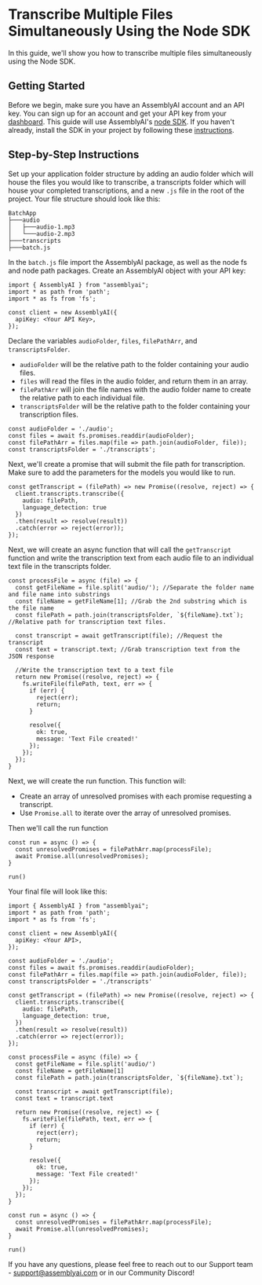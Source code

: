 # Transcribe Multiple Files Simultaneously Using the Node SDK

In this guide, we'll show you how to transcribe multiple files simultaneously using the Node SDK.

## Getting Started

Before we begin, make sure you have an AssemblyAI account and an API key. You can sign up for an account and get your API key from your [dashboard](https://www.assemblyai.com/app/account). This guide will use AssemblyAI's [node SDK](https://github.com/AssemblyAI/assemblyai-node-sdk). If you haven't already, install the SDK in your project by following these [instructions](https://github.com/AssemblyAI/assemblyai-node-sdk#installation).

## Step-by-Step Instructions

Set up your application folder structure by adding an audio folder which will house the files you would like to transcribe, a transcripts folder which will house your completed transcriptions, and a new `.js` file in the root of the project. Your file structure should look like this:

```
BatchApp
├───audio
│   ├───audio-1.mp3
│   └───audio-2.mp3
├───transcripts
├───batch.js
```

In the `batch.js` file import the AssemblyAI package, as well as the node fs and node path packages. Create an AssemblyAI object with your API key:

```
import { AssemblyAI } from "assemblyai";
import * as path from 'path';
import * as fs from 'fs';

const client = new AssemblyAI({
  apiKey: <Your API Key>,
});
```

Declare the variables `audioFolder`, `files`, `filePathArr`, and `transcriptsFolder`.

- `audioFolder` will be the relative path to the folder containing your audio files.
- `files` will read the files in the audio folder, and return them in an array.
- `filePathArr` will join the file names with the audio folder name to create the relative path to each individual file.
- `transcriptsFolder` will be the relative path to the folder containing your transcription files.

```
const audioFolder = './audio';
const files = await fs.promises.readdir(audioFolder);
const filePathArr = files.map(file => path.join(audioFolder, file));
const transcriptsFolder = './transcripts';
```

Next, we'll create a promise that will submit the file path for transcription. Make sure to add the parameters for the models you would like to run.

```
const getTranscript = (filePath) => new Promise((resolve, reject) => {
  client.transcripts.transcribe({
    audio: filePath,
    language_detection: true
  })
  .then(result => resolve(result))
  .catch(error => reject(error));
});
```

Next, we will create an async function that will call the `getTranscript` function and write the transcription text from each audio file to an individual text file in the transcripts folder.

```
const processFile = async (file) => {
  const getFileName = file.split('audio/'); //Separate the folder name and file name into substrings
  const fileName = getFileName[1]; //Grab the 2nd substring which is the file name
  const filePath = path.join(transcriptsFolder, `${fileName}.txt`); //Relative path for transcription text files.

  const transcript = await getTranscript(file); //Request the transcript
  const text = transcript.text; //Grab transcription text from the JSON response

  //Write the transcription text to a text file
  return new Promise((resolve, reject) => {
    fs.writeFile(filePath, text, err => {
      if (err) {
        reject(err);
        return;
      }

      resolve({
        ok: true,
        message: 'Text File created!'
      });
    });
  });
}
```

Next, we will create the run function. This function will:

- Create an array of unresolved promises with each promise requesting a transcript.
- Use `Promise.all` to iterate over the array of unresolved promises.

Then we'll call the run function

```
const run = async () => {
  const unresolvedPromises = filePathArr.map(processFile);
  await Promise.all(unresolvedPromises);
}

run()
```

Your final file will look like this:

```
import { AssemblyAI } from "assemblyai";
import * as path from 'path';
import * as fs from 'fs';

const client = new AssemblyAI({
  apiKey: <Your API>,
});

const audioFolder = './audio';
const files = await fs.promises.readdir(audioFolder);
const filePathArr = files.map(file => path.join(audioFolder, file));
const transcriptsFolder = './transcripts'

const getTranscript = (filePath) => new Promise((resolve, reject) => {
  client.transcripts.transcribe({
    audio: filePath,
    language_detection: true,
  })
  .then(result => resolve(result))
  .catch(error => reject(error));
});

const processFile = async (file) => {
  const getFileName = file.split('audio/')
  const fileName = getFileName[1]
  const filePath = path.join(transcriptsFolder, `${fileName}.txt`);

  const transcript = await getTranscript(file);
  const text = transcript.text

  return new Promise((resolve, reject) => {
    fs.writeFile(filePath, text, err => {
      if (err) {
        reject(err);
        return;
      }

      resolve({
        ok: true,
        message: 'Text File created!'
      });
    });
  });
}

const run = async () => {
  const unresolvedPromises = filePathArr.map(processFile);
  await Promise.all(unresolvedPromises);
}

run()
```

If you have any questions, please feel free to reach out to our Support team - support@assemblyai.com or in our Community Discord!
